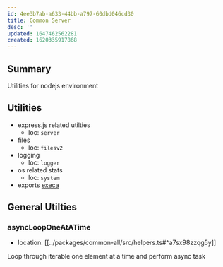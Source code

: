 ```yaml
---
id: 4ee3b7ab-a633-44bb-a797-60dbd046cd30
title: Common Server
desc: ''
updated: 1647462562281
created: 1620335917868
---
```


## Summary

Utilities for nodejs environment

## Utilities
- express.js related utilties
    - loc: `server`
- files
    - loc: `filesv2`
- logging
    - loc: `logger`
- os related stats
    - loc: `system`
- exports [execa](https://github.com/sindresorhus/execa)

## General Utilties

### asyncLoopOneAtATime
- location: [[../packages/common-all/src/helpers.ts#^a7sx98zzqg5y]]

Loop through iterable one element at a time and perform async task
